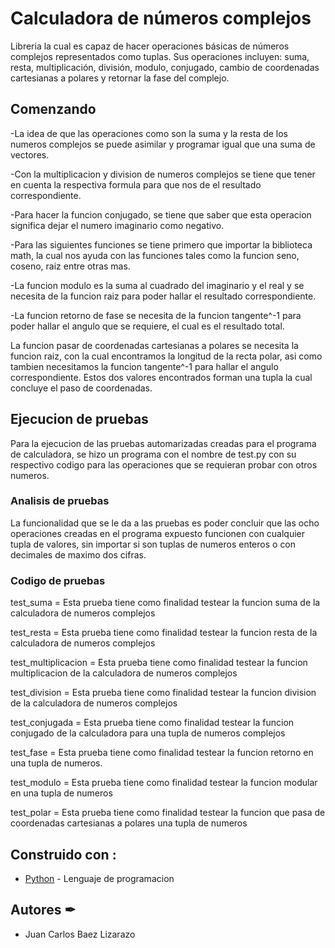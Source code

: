 # Calculadora de números complejos 

Libreria la cual es capaz de hacer operaciones básicas de números complejos representados como tuplas. 
Sus operaciones incluyen: suma, resta, multiplicación, división, modulo, conjugado, cambio de coordenadas cartesianas a polares y retornar la fase del complejo.

## Comenzando 

-La idea de que las operaciones como son la suma y la resta de los numeros complejos se puede asimilar y programar igual que una suma de vectores.

-Con la multiplicacion y division de numeros complejos se tiene que tener en cuenta la respectiva formula para que nos de el resultado correspondiente.

-Para hacer la funcion conjugado, se tiene que saber que esta operacion significa dejar el numero imaginario como negativo.

-Para las siguientes funciones se tiene primero que importar la biblioteca math, la cual nos ayuda con las funciones tales como la funcion seno, coseno, raiz entre otras mas.

-La funcion modulo es la suma al cuadrado del imaginario y el real y se necesita de la funcion raiz para poder hallar el resultado correspondiente.

-La funcion retorno de fase se necesita de la funcion tangente^-1 para poder hallar el angulo que se requiere, el cual es el resultado total.

La funcion pasar de coordenadas cartesianas a polares se necesita la funcion raiz, con la cual encontramos la longitud de la recta polar, asi como tambien necesitamos la funcion tangente^-1 para hallar el angulo correspondiente. Estos dos valores encontrados forman una tupla la cual concluye el paso de coordenadas.

## Ejecucion de pruebas
Para la ejecucion de las pruebas automarizadas creadas para el programa de calculadora, se hizo un programa con el nombre de test.py con su respectivo codigo para las operaciones que se requieran probar con otros numeros.

### Analisis de pruebas
La funcionalidad que se le da a las pruebas es poder concluir que las ocho operaciones creadas en el programa expuesto funcionen con cualquier tupla de valores, sin importar si son tuplas de numeros enteros o con decimales de maximo dos cifras.

### Codigo de pruebas
test_suma = Esta prueba tiene como finalidad testear la funcion suma de la calculadora de numeros complejos

test_resta = Esta prueba tiene como finalidad testear la funcion resta de la calculadora de numeros complejos

test_multiplicacion = Esta prueba tiene como finalidad testear la funcion multiplicacion de la calculadora de numeros complejos

test_division = Esta prueba tiene como finalidad testear la funcion division de la calculadora de numeros complejos

test_conjugada = Esta prueba tiene como finalidad testear la funcion conjugado de la calculadora para una tupla de numeros complejos

test_fase = Esta prueba tiene como finalidad testear la funcion retorno en una tupla de numeros.

test_modulo = Esta prueba tiene como finalidad testear la funcion modular en una tupla de numeros

test_polar = Esta prueba tiene como finalidad testear la funcion que pasa de coordenadas cartesianas a polares una tupla de numeros

## Construido con :

* [Python](https://www.python.org/) - Lenguaje de programacion


## Autores ✒

* Juan Carlos Baez Lizarazo 

